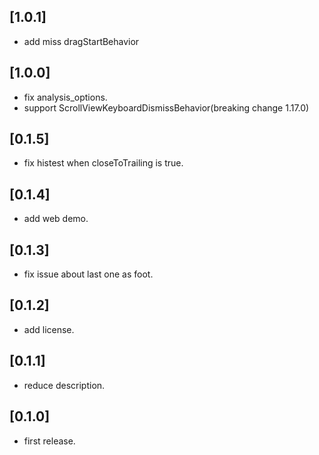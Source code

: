 ## [1.0.1]

* add miss dragStartBehavior

## [1.0.0]

* fix analysis_options.
* support ScrollViewKeyboardDismissBehavior(breaking change 1.17.0)
  
## [0.1.5]

* fix histest when closeToTrailing is true.
  
## [0.1.4]

* add web demo.

## [0.1.3]

* fix issue about last one as foot.
  
## [0.1.2]

* add license.
  
## [0.1.1]

* reduce description.
  
## [0.1.0]

* first release.
